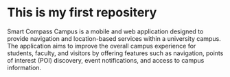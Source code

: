 # This is my first repositery
Smart Compass Campus is a mobile and web application designed to provide navigation and 
location-based services within a university campus. The application aims to improve the overall 
campus experience for students, faculty, and visitors by offering features such as navigation, 
points of interest (POI) discovery, event notifications, and access to campus information.
